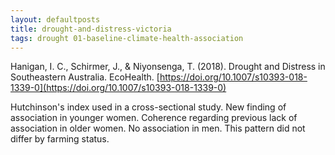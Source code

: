 ```yaml
---
layout: defaultposts
title: drought-and-distress-victoria
tags: drought 01-baseline-climate-health-association
---
```



Hanigan, I. C., Schirmer, J., & Niyonsenga, T. (2018). Drought and Distress in Southeastern Australia. EcoHealth. [https://doi.org/10.1007/s10393-018-1339-0](https://doi.org/10.1007/s10393-018-1339-0)

Hutchinson's index used in a cross-sectional study. New finding of association in younger women. Coherence regarding previous lack of association in older women. No association in men. This pattern did not differ by farming status.


